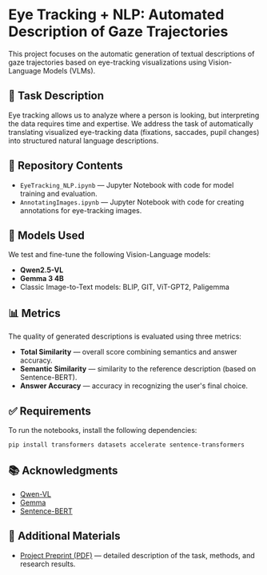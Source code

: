# Eye Tracking + NLP: Automated Description of Gaze Trajectories

This project focuses on the automatic generation of textual descriptions of gaze trajectories based on eye-tracking visualizations using Vision-Language Models (VLMs).

## 🧩 Task Description

Eye tracking allows us to analyze where a person is looking, but interpreting the data requires time and expertise. We address the task of automatically translating visualized eye-tracking data (fixations, saccades, pupil changes) into structured natural language descriptions.

## 📁 Repository Contents

- `EyeTracking_NLP.ipynb` — Jupyter Notebook with code for model training and evaluation.
- `AnnotatingImages.ipynb` — Jupyter Notebook with code for creating annotations for eye-tracking images.

## 🤖 Models Used

We test and fine-tune the following Vision-Language models:
- **Qwen2.5-VL**
- **Gemma 3 4B**
- Classic Image-to-Text models: BLIP, GIT, ViT-GPT2, Paligemma

## 📊 Metrics

The quality of generated descriptions is evaluated using three metrics:
- **Total Similarity** — overall score combining semantics and answer accuracy.
- **Semantic Similarity** — similarity to the reference description (based on Sentence-BERT).
- **Answer Accuracy** — accuracy in recognizing the user's final choice.

## ✅ Requirements

To run the notebooks, install the following dependencies:

```bash
pip install transformers datasets accelerate sentence-transformers
```

## 📚 Acknowledgments

- [Qwen-VL](https://github.com/QwenLM/Qwen-VL)   
- [Gemma](https://deepmind.google/technologies/gemma/)   
- [Sentence-BERT](https://www.sbert.net/)   

## 📎 Additional Materials

- [Project Preprint (PDF)](NLP_EyTracking_.pdf) — detailed description of the task, methods, and research results.

